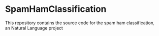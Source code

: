 # SpamHamClassification
This repository contains the source code for the spam ham classification, an Natural Language project
